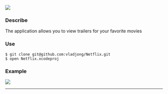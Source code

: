 ![](img/Netflix.png)

### Describe

The application allows you to view trailers for your favorite movies

### Use
```
$ git clone git@github.com:vladjong/Netflix.git
$ open Netflix.xcodeproj
```

### Example

![](img/example.gif)

---
